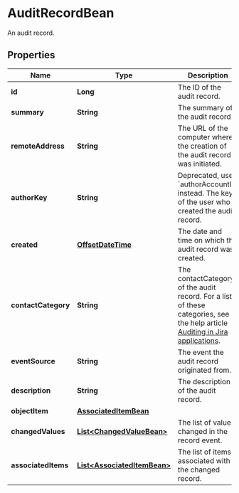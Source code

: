 

# AuditRecordBean

An audit record.
## Properties

Name | Type | Description | Notes
------------ | ------------- | ------------- | -------------
**id** | **Long** | The ID of the audit record. |  [optional] [readonly]
**summary** | **String** | The summary of the audit record. |  [optional] [readonly]
**remoteAddress** | **String** | The URL of the computer where the creation of the audit record was initiated. |  [optional] [readonly]
**authorKey** | **String** | Deprecated, use &#x60;authorAccountId&#x60; instead. The key of the user who created the audit record. |  [optional] [readonly]
**created** | [**OffsetDateTime**](OffsetDateTime.md) | The date and time on which the audit record was created. |  [optional] [readonly]
**contactCategory** | **String** | The contactCategory of the audit record. For a list of these categories, see the help article [Auditing in Jira applications](https://confluence.atlassian.com/x/noXKM). |  [optional] [readonly]
**eventSource** | **String** | The event the audit record originated from. |  [optional] [readonly]
**description** | **String** | The description of the audit record. |  [optional] [readonly]
**objectItem** | [**AssociatedItemBean**](AssociatedItemBean.md) |  |  [optional]
**changedValues** | [**List&lt;ChangedValueBean&gt;**](ChangedValueBean.md) | The list of values changed in the record event. |  [optional] [readonly]
**associatedItems** | [**List&lt;AssociatedItemBean&gt;**](AssociatedItemBean.md) | The list of items associated with the changed record. |  [optional] [readonly]



